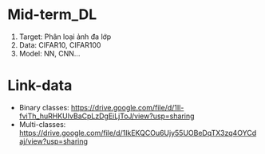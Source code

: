 # Mid-term_DL

1. Target: Phân loại ảnh đa lớp 
2. Data: CIFAR10, CIFAR100 
3. Model: NN, CNN...

# Link-data
- Binary classes: https://drive.google.com/file/d/1Il-fviTh_huRHKUIvBaCpLzDgEiLjToJ/view?usp=sharing
- Multi-classes: https://drive.google.com/file/d/1IkEKQCOu6Ujy55UOBeDqTX3zq4OYCdaj/view?usp=sharing


